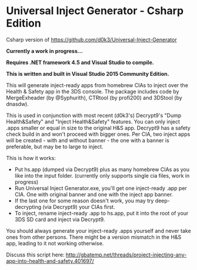 # Universal Inject Generator - Csharp Edition
Csharp version of https://github.com/d0k3/Universal-Inject-Generator

**Currently a work in progress...**

**Requires .NET framework 4.5 and Visual Studio to compile.**

**This is written and built in Visual Studio 2015 Community Edition.**

This will generate inject-ready apps from homebrew CIAs to inject over the Health & Safety app in the 3DS console. The package includes code by MergeExheader (by @Syphurith), CTRtool (by profi200) and 3DStool (by dnasdw). 

This is used in conjunction with most recent (d0k3's) Decrypt9's "Dump Health&Safety" and "Inject Health&Safety" features. You can only inject .apps smaller or equal in size to the original H&S app. Decrypt9 has a safety check build in and won't proceed with bigger ones. Per CIA, two inject apps will be created - with and without banner - the one with a banner is preferable, but may be to large to inject.

This is how it works:
* Put hs.app (dumped via Decrypt9) plus as many homebrew CIAs as you like into the input folder. (currently only supports single cia files, work in progress)
* Run Universal Inject Generator.exe, you'll get one inject-ready .app per CIA. One with original banner and one with the inject app banner.
* If the last one for some reason doesn't work, you may try deep-decrypting (via Decrypt9) your CIAs first.
* To inject, rename inject-ready .app to hs.app, put it into the root of your 3DS SD card and inject via Decrypt9.

You should always generate your inject-ready .apps yourself and never take ones from other persons. There might be a version mismatch in the H&S app, leading to it not working otherwise.

Discuss this script here: http://gbatemp.net/threads/project-injecting-any-app-into-health-and-safety.401697/
